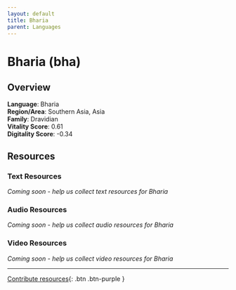 ```yaml
---
layout: default
title: Bharia
parent: Languages
---
```


# Bharia (bha)

## Overview

**Language**: Bharia  
**Region/Area**: Southern Asia, Asia  
**Family**: Dravidian  
**Vitality Score**: 0.61  
**Digitality Score**: -0.34  

## Resources

### Text Resources
*Coming soon - help us collect text resources for Bharia*

### Audio Resources
*Coming soon - help us collect audio resources for Bharia*

### Video Resources
*Coming soon - help us collect video resources for Bharia*

---

[Contribute resources](https://fairtrain.github.io/){: .btn .btn-purple }
